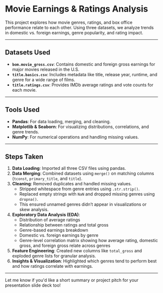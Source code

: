 
# Movie Earnings & Ratings Analysis

This project explores how movie genres, ratings, and box office performance relate to each other. Using three datasets, we analyze trends in domestic vs. foreign earnings, genre popularity, and rating impact.

---

## Datasets Used

- **`bom.movie_gross.csv`**: Contains domestic and foreign gross earnings for major movies released in the U.S.
- **`title.basics.csv`**: Includes metadata like title, release year, runtime, and genre for a wide range of films.
- **`title.ratings.csv`**: Provides IMDb average ratings and vote counts for each movie.

---

## Tools Used

- **Pandas**: For data loading, merging, and cleaning.
- **Matplotlib & Seaborn**: For visualizing distributions, correlations, and genre trends.
- **NumPy**: For numerical operations and handling missing values.

---

## Steps Taken

1. **Data Loading**: Imported all three CSV files using pandas.
2. **Data Merging**: Combined datasets using `merge()` on matching columns (`tconst`, `primary_title`, and `title`).
3. **Cleaning**: Removed duplicates and handled missing values.
   - Stripped whitespace from genre entries using `.str.strip()`.
   - Replaced empty strings with `NaN` and dropped missing genres using `dropna()`.
   - This ensured unnamed genres didn’t appear in visualizations or skew analysis.
4. **Exploratory Data Analysis (EDA)**:
   - Distribution of average ratings
   - Relationship between ratings and total gross
   - Genre-based earnings breakdown
   - Domestic vs. foreign earnings by genre
   - Genre-level correlation matrix showing how average rating, domestic gross, and foreign gross relate across genres
5. **Feature Engineering**: Created new columns like `total_gross` and exploded genre lists for granular analysis.
6. **Insights & Visualization**: Highlighted which genres tend to perform best and how ratings correlate with earnings.

---

Let me know if you'd like a short summary or project pitch for your presentation slide deck too!